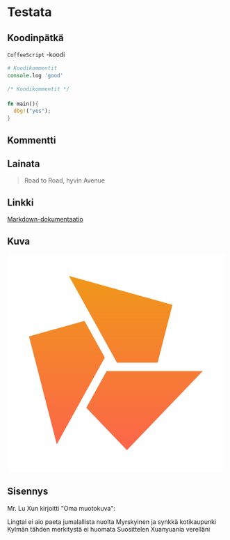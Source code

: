 [Markdown maailmanlaajuiset kommentit]:#

# Testata

## Koodinpätkä

`CoffeeScript` -koodi

```coffee
# Koodikommentit
console.log 'good'


```

```rust
/* Koodikommentit */

fn main(){
  dbg!("yes");
}
```

## Kommentti

<!-- HTML 注释 --> 

<!-- 多行注释 --> 

## Lainata

> Road to Road, hyvin Avenue

## Linkki

[Markdown-dokumentaatio](https://github.com/xxai-art/xxai-art-md)

## Kuva

![xxAI.Art Brand Identity](https://raw.githubusercontent.com/xxai-art/web/main/file/svg/logo.svg)

## Sisennys

Mr. Lu Xun kirjoitti "Oma muotokuva":

  Lingtai ei aio paeta jumalallista nuolta
  Myrskyinen ja synkkä kotikaupunki
  Kylmän tähden merkitystä ei huomata
  Suosittelen Xuanyuania verelläni


